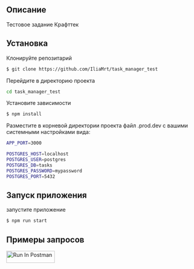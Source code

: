
## Описание
Тестовое задание Крафттек
## Установка
Клонируйте репозитарий
```bash
$ git clone https://github.com/IliaMrt/task_manager_test
```

Перейдите в директорию проекта
```bash
cd task_manager_test
```

Установите зависимости
```bash
$ npm install
```

Разместите в корневой директории проекта файл .prod.dev с вашими системными настройками вида:
```bash
APP_PORT=3000

POSTGRES_HOST=localhost
POSTGRES_USER=postgres
POSTGRES_DB=tasks
POSTGRES_PASSWORD=mypassword
POSTGRES_PORT=5432
```

## Запуск приложения

запустите приложение
```bash
$ npm run start
```

## Примеры запросов
[<img src="https://run.pstmn.io/button.svg" alt="Run In Postman" style="width: 128px; height: 32px;">](https://app.getpostman.com/run-collection/26230569-91d37d3c-7ea9-44da-9ef6-20a9828b5970?action=collection%2Ffork&source=rip_markdown&collection-url=entityId%3D26230569-91d37d3c-7ea9-44da-9ef6-20a9828b5970%26entityType%3Dcollection%26workspaceId%3D86f4a37b-b6f4-4b40-9ae9-ba1b3e2cbc13)
